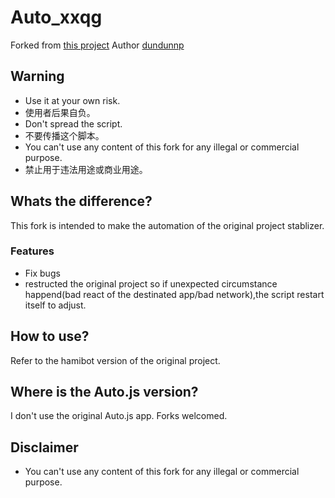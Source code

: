 # Auto_xxqg
Forked from [this project](https://github.com/dundunnp/auto_xuexiqiangguo)
Author [dundunnp](https://github.com/dundunnp)

## Warning
* Use it at your own risk.
* 使用者后果自负。
* Don't spread the script.
* 不要传播这个脚本。
* You can't use any content of this fork for any illegal or commercial purpose.
* 禁止用于违法用途或商业用途。

## Whats the difference?
This fork is intended to make the automation of the original project stablizer.

### Features
* Fix bugs
* restructed the original project so if unexpected circumstance happend(bad react of the destinated app/bad network),the script restart itself to adjust.

## How to use?
Refer to the hamibot version of the original project.

## Where is the Auto.js version?
I don't use the original Auto.js app. Forks welcomed.

## Disclaimer
* You can't use any content of this fork for any illegal or commercial purpose.
